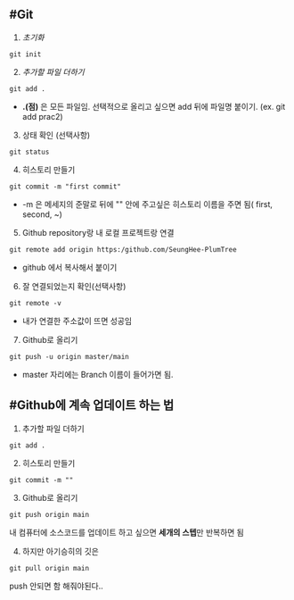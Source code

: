 #Git 
---

1. *초기화*
```
git init
```

2. *추가할 파일 더하기*
```
git add .
```
* **.(점)** 은 모든 파일임. 선택적으로 올리고 싶으면 add 뒤에 파일명 붙이기. (ex. git add prac2)

3. 상태 확인 (선택사항)
```
git status
```

4. 히스토리 만들기
```
git commit -m "first commit"
```
* -m 은 메세지의 준말로 뒤에 "" 안에 주고싶은 히스토리 이름을 주면 됨( first, second, ~)

5. Github repository랑 내 로컬 프로젝트랑 연결
```
git remote add origin https:/github.com/SeungHee-PlumTree
```

* github 에서 복사해서 붙이기

6. 잘 연결되었는지 확인(선택사항)
```
git remote -v
```
* 내가 연결한 주소값이 뜨면 성공임

7. Github로 올리기
```
git push -u origin master/main
```
* master 자리에는 Branch 이름이 들어가면 됨. 


#Github에 계속 업데이트 하는 법
---
1. 추가할 파일 더하기
```
git add . 
```

2. 히스토리 만들기
```
git commit -m ""
```

3. Github로 올리기
```
git push origin main
```
내 컴퓨터에 소스코드를 업데이트 하고 싶으면 **세개의 스텝**만 반복하면 됨

4. 하지만 아기승히의 깃은
```
git pull origin main
```
push 안되면 함 해줘야된다..